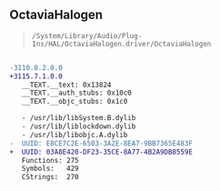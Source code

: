 ## OctaviaHalogen

> `/System/Library/Audio/Plug-Ins/HAL/OctaviaHalogen.driver/OctaviaHalogen`

```diff

-3110.8.2.0.0
+3115.7.1.0.0
   __TEXT.__text: 0x13824
   __TEXT.__auth_stubs: 0x10c0
   __TEXT.__objc_stubs: 0x1c0

   - /usr/lib/libSystem.B.dylib
   - /usr/lib/liblockdown.dylib
   - /usr/lib/libobjc.A.dylib
-  UUID: E8CE7C2E-6503-3A2E-8EA7-9BB7365E483F
+  UUID: 03A8E420-DF23-35CE-8A77-4B2A9DB8559E
   Functions: 275
   Symbols:   429
   CStrings:  270

```
